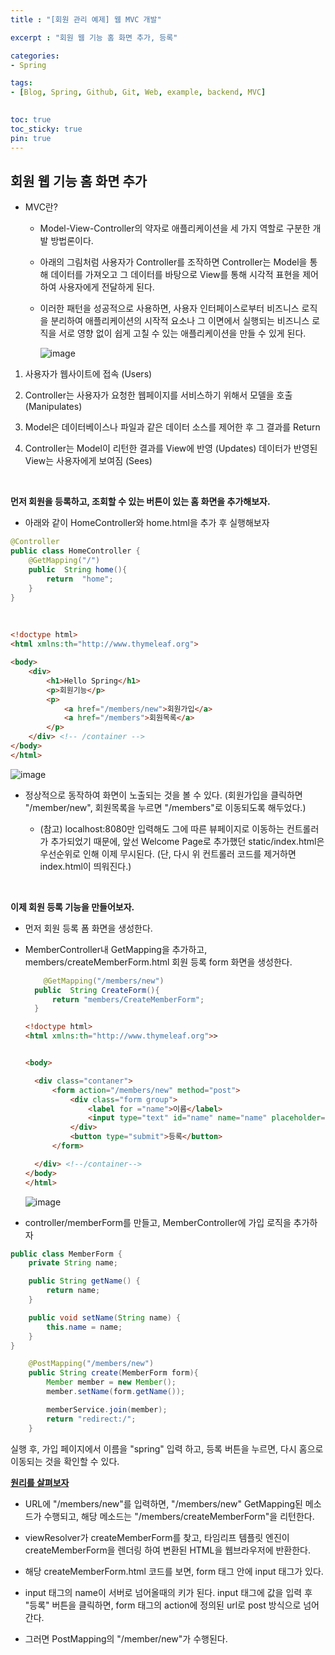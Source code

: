 ```yaml
---
title : "[회원 관리 예제] 웹 MVC 개발"

excerpt : "회원 웹 기능 홈 화면 추가, 등록"

categories:
- Spring

tags: 
- [Blog, Spring, Github, Git, Web, example, backend, MVC]
  

toc: true
toc_sticky: true
pin: true
---
```


## 회원 웹 기능 홈 화면 추가

- MVC란?

  - Model-View-Controller의 약자로 애플리케이션을 세 가지 역할로 구분한 개발 방법론이다. 
  
  - 아래의 그림처럼 사용자가 Controller를 조작하면 Controller는 Model을 통해 데이터를 가져오고 그 데이터를 바탕으로 View를 통해 시각적 표현을 제어하여 사용자에게 전달하게 된다.
  
  - 이러한 패턴을 성공적으로 사용하면, 사용자 인터페이스로부터 비즈니스 로직을 분리하여 애플리케이션의 시작적 요소나 그 이면에서 실행되는 비즈니스 로직을 서로 영향 없이 쉽게 고칠 수 있는 애플리케이션을 만들 수 있게 된다.
  
    ![image](https://github.com/taeyoung0/git-cli/assets/115425415/87b2b348-2a52-41e0-8853-4e0800cd5730)

1. 사용자가 웹사이트에 접속 (Users)

2. Controller는 사용자가 요청한 웹페이지를 서비스하기 위해서 모델을 호출 (Manipulates)

3. Model은 데이터베이스나 파일과 같은 데이터 소스를 제어한 후 그 결과를 Return

4. Controller는 Model이 리턴한 결과를 View에 반영 (Updates)
데이터가 반영된 View는 사용자에게 보여짐 (Sees)

<br/>


**먼저 회원을 등록하고, 조회할 수 있는 버튼이 있는 홈 화면을 추가해보자.**

- 아래와 같이 HomeController와 home.html을 추가 후 실행해보자

```java
@Controller
public class HomeController {
    @GetMapping("/")
    public  String home(){
        return  "home";
    }
}
```
<br/>

```html
<!doctype html>
<html xmlns:th="http://www.thymeleaf.org">

<body>
    <div>
        <h1>Hello Spring</h1>
        <p>회원기능</p>
        <p>
            <a href="/members/new">회원가입</a>
            <a href="/members">회원목록</a>
        </p>
    </div> <!-- /container -->
</body>
</html>
```

![image](https://github.com/taeyoung0/git-cli/assets/115425415/f3dfe0b3-5e9a-4026-baca-54f2b41397b4)


- 정상적으로 동작하여 화면이 노출되는 것을 볼 수 있다. (회원가입을 클릭하면 "/member/new", 회원목록을 누르면 "/members"로 이동되도록 해두었다.)

  - (참고) localhost:8080만 입력해도 그에 따른 뷰페이지로 이동하는 컨트롤러가 추가되었기 때문에, 앞선 Welcome Page로 추가했던 static/index.html은 우선순위로 인해 이제 무시된다. (단, 다시 위 컨트롤러 코드를 제거하면 index.html이 띄워진다.)

<br/>

**이제 회원 등록 기능을 만들어보자.**

- 먼저 회원 등록 폼 화면을 생성한다.

- MemberController내 GetMapping을 추가하고, members/createMemberForm.html 회원 등록 form 화면을 생성한다.
  
  ```java
      @GetMapping("/members/new")
    public  String CreateForm(){
        return "members/CreateMemberForm";
    }
  ```

  ```html
  <!doctype html>
  <html xmlns:th="http://www.thymeleaf.org">>


  <body>

    <div class="contaner">
        <form action="/members/new" method="post">
            <div class="form group">
                <label for ="name">이름</label>
                <input type="text" id="name" name="name" placeholder="이름을 입력하세요.">
            </div>
            <button type="submit">등록</button>
        </form>

    </div> <!--/container-->
  </body>
  </html>
  ```

  ![image](https://github.com/taeyoung0/git-cli/assets/115425415/59c02af1-a063-4b1c-8f5c-3cbffd98b3e2)


- controller/memberForm를 만들고, MemberController에 가입 로직을 추가하자

```java
public class MemberForm {
    private String name;

    public String getName() {
        return name;
    }

    public void setName(String name) {
        this.name = name;
    }
}
```

```java
    @PostMapping("/members/new")
    public String create(MemberForm form){
        Member member = new Member();
        member.setName(form.getName());

        memberService.join(member);
        return "redirect:/";
    }
```

실행 후, 가입 페이지에서 이름을 "spring" 입력 하고, 등록 버튼을 누르면, 다시 홈으로 이동되는 것을 확인할 수 있다.


**<u>원리를 살펴보자</u>**

- URL에 "/members/new"를 입력하면, "/members/new" GetMapping된 메소드가 수행되고, 해당 메소드는 "/members/createMemberForm"을 리턴한다.
  
- viewResolver가 createMemberForm를 찾고, 타임리프 템플릿 엔진이 createMemberForm을 렌더링 하여 변환된 HTML을 웹브라우저에 반환한다.

- 해당 createMemberForm.html 코드를 보면, form 태그 안에 input 태그가 있다.

- input 태그의 name이 서버로 넘어올때의 키가 된다. input 태그에 값을 입력 후 "등록" 버튼을 클릭하면, form 태그의 action에 정의된 url로 post 방식으로 넘어간다.

- 그러면 PostMapping의 "/member/new"가 수행된다.

